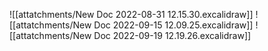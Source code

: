 ![[attatchments/New Doc 2022-08-31 12.15.30.excalidraw]]
![[attatchments/New Doc 2022-09-15 12.09.25.excalidraw]]
![[attatchments/New Doc 2022-09-19 12.19.26.excalidraw]]